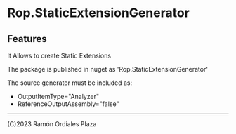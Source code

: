﻿# Rop.StaticExtensionGenerator

Features
--------

It Allows to create Static Extensions

The package is published in nuget as 'Rop.StaticExtensionGenerator'

The source generator must be included as:

* OutputItemType="Analyzer" 
* ReferenceOutputAssembly="false"

 ------
 (C)2023 Ramón Ordiales Plaza
